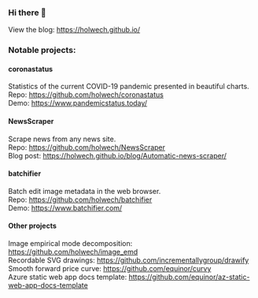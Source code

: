 ### Hi there 👋

View the blog: https://holwech.github.io/

### Notable projects:

#### coronastatus
Statistics of the current COVID-19 pandemic presented in beautiful charts.  
Repo: https://github.com/holwech/coronastatus  
Demo: https://www.pandemicstatus.today/

#### NewsScraper
Scrape news from any news site.  
Repo: https://github.com/holwech/NewsScraper  
Blog post: https://holwech.github.io/blog/Automatic-news-scraper/

#### batchifier
Batch edit image metadata in the web browser.  
Repo: https://github.com/holwech/batchifier  
Demo: https://www.batchifier.com/

#### Other projects
Image empirical mode decomposition: https://github.com/holwech/image_emd  
Recordable SVG drawings: https://github.com/incrementallygroup/drawify  
Smooth forward price curve: https://github.com/equinor/curvy  
Azure static web app docs template: https://github.com/equinor/az-static-web-app-docs-template  

<!--
**holwech/holwech** is a ✨ _special_ ✨ repository because its `README.md` (this file) appears on your GitHub profile.

Here are some ideas to get you started:

- 🔭 I’m currently working on ...
- 🌱 I’m currently learning ...
- 👯 I’m looking to collaborate on ...
- 🤔 I’m looking for help with ...
- 💬 Ask me about ...
- 📫 How to reach me: ...
- 😄 Pronouns: ...
- ⚡ Fun fact: ...
-->
